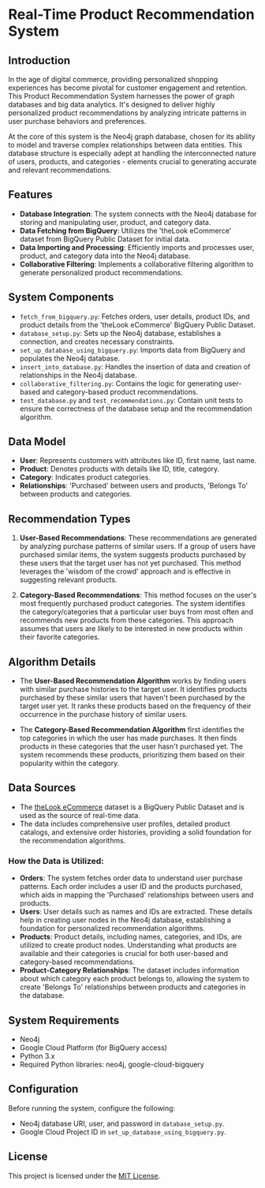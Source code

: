 # Real-Time Product Recommendation System

## Introduction
In the age of digital commerce, providing personalized shopping experiences has become pivotal for customer engagement and retention. This Product Recommendation System harnesses the power of graph databases and big data analytics. It's designed to deliver highly personalized product recommendations by analyzing intricate patterns in user purchase behaviors and preferences.

At the core of this system is the Neo4j graph database, chosen for its ability to model and traverse complex relationships between data entities. This database structure is especially adept at handling the interconnected nature of users, products, and categories - elements crucial to generating accurate and relevant recommendations.


## Features
- **Database Integration**: The system connects with the Neo4j database for storing and manipulating user, product, and category data.
- **Data Fetching from BigQuery**: Utilizes the 'theLook eCommerce' dataset from BigQuery Public Dataset for initial data.
- **Data Importing and Processing**: Efficiently imports and processes user, product, and category data into the Neo4j database.
- **Collaborative Filtering**: Implements a collaborative filtering algorithm to generate personalized product recommendations.

## System Components
- `fetch_from_bigquery.py`: Fetches orders, user details, product IDs, and product details from the 'theLook eCommerce' BigQuery Public Dataset.
- `database_setup.py`: Sets up the Neo4j database, establishes a connection, and creates necessary constraints.
- `set_up_database_using_bigquery.py`: Imports data from BigQuery and populates the Neo4j database.
- `insert_into_database.py`: Handles the insertion of data and creation of relationships in the Neo4j database.
- `collaborative_filtering.py`: Contains the logic for generating user-based and category-based product recommendations.
- `test_database.py` and `test_recommendations.py`: Contain unit tests to ensure the correctness of the database setup and the recommendation algorithm.

## Data Model
- **User**: Represents customers with attributes like ID, first name, last name.
- **Product**: Denotes products with details like ID, title, category.
- **Category**: Indicates product categories.
- **Relationships**: 'Purchased' between users and products, 'Belongs To' between products and categories.

## Recommendation Types
1. **User-Based Recommendations**: These recommendations are generated by analyzing purchase patterns of similar users. If a group of users have purchased similar items, the system suggests products purchased by these users that the target user has not yet purchased. This method leverages the 'wisdom of the crowd' approach and is effective in suggesting relevant products.

2. **Category-Based Recommendations**: This method focuses on the user's most frequently purchased product categories. The system identifies the category/categories that a particular user buys from most often and recommends new products from these categories. This approach assumes that users are likely to be interested in new products within their favorite categories.

## Algorithm Details
- The **User-Based Recommendation Algorithm** works by finding users with similar purchase histories to the target user. It identifies products purchased by these similar users that haven't been purchased by the target user yet. It ranks these products based on the frequency of their occurrence in the purchase history of similar users.
  
- The **Category-Based Recommendation Algorithm** first identifies the top categories in which the user has made purchases. It then finds products in these categories that the user hasn't purchased yet. The system recommends these products, prioritizing them based on their popularity within the category.

## Data Sources

- The [theLook eCommerce](https://console.cloud.google.com/bigquery?p=bigquery-public-data&d=thelook_ecommerce&page=dataset&project=recommendation-system-418420&ws=!1m4!1m3!3m2!1sbigquery-public-data!2sthelook_ecommerce) dataset is a BigQuery Public Dataset and is used as the source of real-time data.
- The data includes comprehensive user profiles, detailed product catalogs, and extensive order histories, providing a solid foundation for the recommendation algorithms.


### How the Data is Utilized:
- **Orders**: The system fetches order data to understand user purchase patterns. Each order includes a user ID and the products purchased, which aids in mapping the 'Purchased' relationships between users and products.
- **Users**: User details such as names and IDs are extracted. These details help in creating user nodes in the Neo4j database, establishing a foundation for personalized recommendation algorithms.
- **Products**: Product details, including names, categories, and IDs, are utilized to create product nodes. Understanding what products are available and their categories is crucial for both user-based and category-based recommendations.
- **Product-Category Relationships**: The dataset includes information about which category each product belongs to, allowing the system to create 'Belongs To' relationships between products and categories in the database.


## System Requirements
- Neo4j
- Google Cloud Platform (for BigQuery access)
- Python 3.x
- Required Python libraries: neo4j, google-cloud-bigquery

## Configuration
Before running the system, configure the following:
- Neo4j database URI, user, and password in `database_setup.py`.
- Google Cloud Project ID in `set_up_database_using_bigquery.py`.

## License
This project is licensed under the [MIT License](src/docs/LICENSE).

